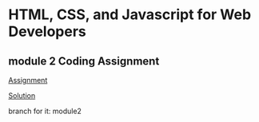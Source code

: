 # HTML, CSS, and Javascript for Web Developers

## module 2 Coding Assignment

[Assignment](https://github.com/jhu-ep-coursera/fullstack-course4/blob/master/assignments/assignment2/Assignment-2.md)

[Solution](https://alkp.github.io/coursera.WebDev.HCJ/module2/index.html)

branch for it: module2
